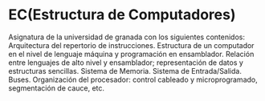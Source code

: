 # EC(Estructura de Computadores)
Asignatura de la universidad de granada con los siguientes contenidos: Arquitectura del repertorio de instrucciones. Estructura de un computador en el nivel de lenguaje máquina y programación en ensamblador. Relación entre lenguajes de alto nivel y ensamblador; representación de datos y estructuras sencillas. Sistema de Memoria. Sistema de Entrada/Salida. Buses. Organización del procesador: control cableado y microprogramado, segmentación de cauce, etc.
